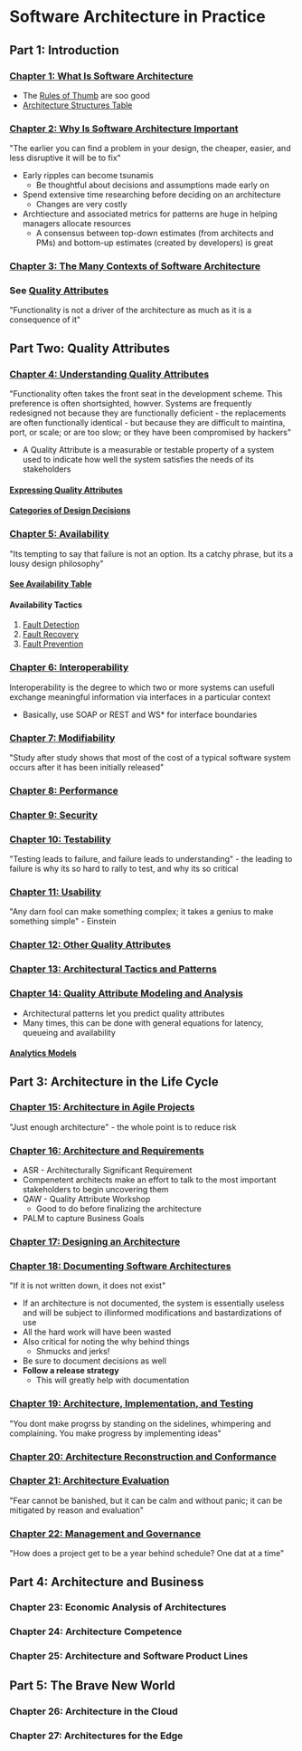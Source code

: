 # Software Architecture in Practice

## Part 1: Introduction

### [Chapter 1: What Is Software Architecture](./part_1_intro/CHAPTER_1.md)

* The [Rules of Thumb](./part_1_intro/RULES_OF_THUMB.md) are soo good
* [Architecture Structures Table](./part_1_intro/ARCHITECTURE_STRUCTURES_TABLE.md)

### [Chapter 2: Why Is Software Architecture Important](./part_1_intro/CHAPTER_2.md)

"The earlier you can find a problem in your design, the cheaper, easier, and less disruptive it will be to fix"

* Early ripples can become tsunamis
  * Be thoughtful about decisions and assumptions made early on
* Spend extensive time researching before deciding on an architecture
  * Changes are very costly
* Archtiecture and associated metrics for patterns are huge in helping managers allocate resources
  * A consensus between top-down estimates (from architects and PMs) and bottom-up estimates (created by developers) is great

### [Chapter 3: The Many Contexts of Software Architecture](./part_1_intro/CHAPTER_3.md)

### See [Quality Attributes](./part_2_quality/QUALITY_ATTRIBUTES.md)

"Functionality is not a driver of the architecture as much as it is a consequence of it"

## Part Two: Quality Attributes

### [Chapter 4: Understanding Quality Attributes](./part_2_quality/CHAPTER_4.md)

"Functionality often takes the front seat in the development scheme. This preference is often shortsighted, howver. Systems are frequently redesigned not because they are functionally deficient - the replacements are often functionally identical - but because they are difficult to maintina, port, or scale; or are too slow; or they have been compromised by hackers"

* A Quality Attribute is a measurable or testable property of a system used to indicate how well the system satisfies the needs of its stakeholders

#### [Expressing Quality Attributes](./part_2_quality/QUALITY_EXPRESSION.md)

#### [Categories of Design Decisions](./part_2_quality/DESIGN_DECISIONS.md)

### [Chapter 5: Availability](./part_2_quality/CHAPTER_5.md)

"Its tempting to say that failure is not an option. Its a catchy phrase, but its a lousy design philosophy"

#### [See Availability Table](./part_2_quality/AVAILABILITY.md)

#### Availability Tactics

1. [Fault Detection](./part_2_quality/FAULT_DETECTION.md)
2. [Fault Recovery](./part_2_quality/FAULT_RECOVERY.md)
3. [Fault Prevention](./part_2_quality/FAULT_PREVENTION.md)

### [Chapter 6: Interoperability](./part_2_quality/CHAPTER_6.md)

Interoperability is the degree to which two or more systems can usefull exchange meaningful information via interfaces in a particular context

* Basically, use SOAP or REST and WS* for interface boundaries

### [Chapter 7: Modifiability](./part_2_quality/CHAPTER_7.md)

"Study after study shows that most of the cost of a typical software system occurs after it has been initially released"

### [Chapter 8: Performance](./part_2_quality/CHAPTER_8.md)

### [Chapter 9: Security](./part_2_quality/CHAPTER_9.md)

### [Chapter 10: Testability](./part_2_quality/CHAPTER_10.md)

"Testing leads to failure, and failure leads to understanding" - the leading to failure is why its so hard to rally to test, and why its so critical

### [Chapter 11: Usability](./part_2_quality/CHAPTER_11.md)

"Any darn fool can make something complex; it takes a genius to make something simple" - Einstein

### [Chapter 12: Other Quality Attributes](./part_2_quality/CHAPTER_12.md)

### [Chapter 13: Architectural Tactics and Patterns](./architecture_patterns)

### [Chapter 14: Quality Attribute Modeling and Analysis](./part_2_quality/CHAPTER_14.md)

* Architectural patterns let you predict quality attributes
* Many times, this can be done with general equations for latency, queueing and availability

#### [Analytics Models](./part_1_quality/ANALYTICS_MODELS.md)

## Part 3: Architecture in the Life Cycle

### [Chapter 15: Architecture in Agile Projects](./part_3_lifecycle/CHAPTER_15.md)

"Just enough architecture" - the whole point is to reduce risk

### [Chapter 16: Architecture and Requirements](./part_3_lifecycle/CHAPTER_16.md)

* ASR - Architecturally Significant Requirement
* Compenetent architects make an effort to talk to the most important stakeholders to begin uncovering them
* QAW - Quality Attribute Workshop
  * Good to do before finalizing the architecture
* PALM to capture Business Goals

### [Chapter 17: Designing an Architecture](./part_3_lifecycle/CHAPTER_17.md)

### [Chapter 18: Documenting Software Architectures](./part_3_lifecycle/DOCUMENTING.md)

"If it is not written down, it does not exist"

* If an architecture is not documented, the system is essentially useless and will be subject to illinformed modifications and bastardizations of use
* All the hard work will have been wasted
* Also critical for noting the why behind things
  * Shmucks and jerks!
* Be sure to document decisions as well
* **Follow a release strategy**
  * This will greatly help with documentation

### [Chapter 19: Architecture, Implementation, and Testing](./part_3_lifecycle/CHAPTER_19.md)

"You dont make progrss by standing on the sidelines, whimpering and complaining. You make progress by implementing ideas"

### [Chapter 20: Architecture Reconstruction and Conformance](./part_3_lifecycle/CHAPTER_20.md)

### [Chapter 21: Architecture Evaluation](./part_3_lifecycle/CHAPTER_21.md)

"Fear cannot be banished, but it can be calm and without panic; it can be mitigated by reason and evaluation"

### [Chapter 22: Management and Governance](./part_3_lifecycle/CHAPTER_22.md)

"How does a project get to be a year behind schedule? One dat at a time"

## Part 4: Architecture and Business

### Chapter 23: Economic Analysis of Architectures

### Chapter 24: Architecture Competence

### Chapter 25: Architecture and Software Product Lines

## Part 5: The Brave New World

### Chapter 26: Architecture in the Cloud

### Chapter 27: Architectures for the Edge

